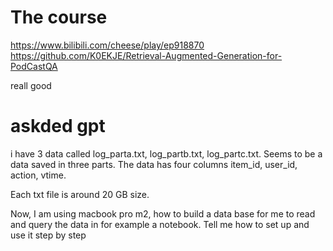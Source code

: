 # The course
https://www.bilibili.com/cheese/play/ep918870
https://github.com/K0EKJE/Retrieval-Augmented-Generation-for-PodCastQA

reall good

# askded gpt
i have 3 data called log_parta.txt, log_partb.txt, log_partc.txt. Seems to be a data saved in three parts. The data has four columns item_id, user_id, action, vtime.

Each txt file is around 20 GB size.

Now, I am using macbook pro m2, how to build a data base for me to read and query the data in for example a notebook. 
Tell me how to set up and use it step by step

